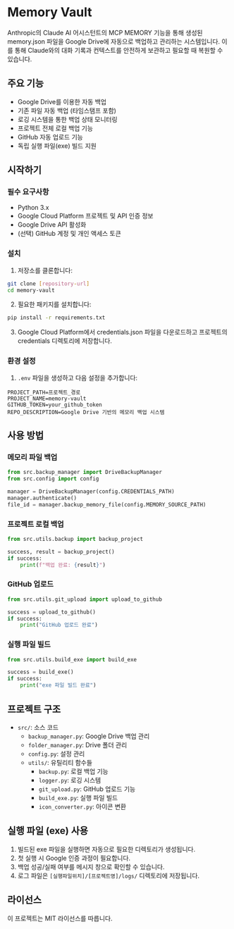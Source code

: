 # Memory Vault

Anthropic의 Claude AI 어시스턴트의 MCP MEMORY 기능을 통해 생성된 memory.json 파일을 Google Drive에 자동으로 백업하고 관리하는 시스템입니다. 이를 통해 Claude와의 대화 기록과 컨텍스트를 안전하게 보관하고 필요할 때 복원할 수 있습니다.

## 주요 기능

- Google Drive를 이용한 자동 백업
- 기존 파일 자동 백업 (타임스탬프 포함)
- 로깅 시스템을 통한 백업 상태 모니터링
- 프로젝트 전체 로컬 백업 기능
- GitHub 자동 업로드 기능
- 독립 실행 파일(exe) 빌드 지원

## 시작하기

### 필수 요구사항

- Python 3.x
- Google Cloud Platform 프로젝트 및 API 인증 정보
- Google Drive API 활성화
- (선택) GitHub 계정 및 개인 액세스 토큰

### 설치

1. 저장소를 클론합니다:
```bash
git clone [repository-url]
cd memory-vault
```

2. 필요한 패키지를 설치합니다:
```bash
pip install -r requirements.txt
```

3. Google Cloud Platform에서 credentials.json 파일을 다운로드하고 프로젝트의 credentials 디렉토리에 저장합니다.

### 환경 설정

1. `.env` 파일을 생성하고 다음 설정을 추가합니다:
```
PROJECT_PATH=프로젝트_경로
PROJECT_NAME=memory-vault
GITHUB_TOKEN=your_github_token
REPO_DESCRIPTION=Google Drive 기반의 메모리 백업 시스템
```

## 사용 방법

### 메모리 파일 백업

```python
from src.backup_manager import DriveBackupManager
from src.config import config

manager = DriveBackupManager(config.CREDENTIALS_PATH)
manager.authenticate()
file_id = manager.backup_memory_file(config.MEMORY_SOURCE_PATH)
```

### 프로젝트 로컬 백업

```python
from src.utils.backup import backup_project

success, result = backup_project()
if success:
    print(f"백업 완료: {result}")
```

### GitHub 업로드

```python
from src.utils.git_upload import upload_to_github

success = upload_to_github()
if success:
    print("GitHub 업로드 완료")
```

### 실행 파일 빌드

```python
from src.utils.build_exe import build_exe

success = build_exe()
if success:
    print("exe 파일 빌드 완료")
```

## 프로젝트 구조

- `src/`: 소스 코드
  - `backup_manager.py`: Google Drive 백업 관리
  - `folder_manager.py`: Drive 폴더 관리
  - `config.py`: 설정 관리
  - `utils/`: 유틸리티 함수들
    - `backup.py`: 로컬 백업 기능
    - `logger.py`: 로깅 시스템
    - `git_upload.py`: GitHub 업로드 기능
    - `build_exe.py`: 실행 파일 빌드
    - `icon_converter.py`: 아이콘 변환

## 실행 파일 (exe) 사용

1. 빌드된 exe 파일을 실행하면 자동으로 필요한 디렉토리가 생성됩니다.
2. 첫 실행 시 Google 인증 과정이 필요합니다.
3. 백업 성공/실패 여부를 메시지 창으로 확인할 수 있습니다.
4. 로그 파일은 `[실행파일위치]/[프로젝트명]/logs/` 디렉토리에 저장됩니다.

## 라이선스

이 프로젝트는 MIT 라이선스를 따릅니다.
